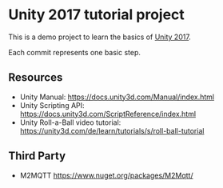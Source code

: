 # Unity 2017 tutorial project

This is a demo project to learn the basics of [Unity 2017](https://store.unity.com/download/).

Each commit represents one basic step.

## Resources

- Unity Manual: https://docs.unity3d.com/Manual/index.html
- Unity Scripting API: https://docs.unity3d.com/ScriptReference/index.html
- Unity Roll-a-Ball video tutorial: https://unity3d.com/de/learn/tutorials/s/roll-ball-tutorial

## Third Party

- M2MQTT https://www.nuget.org/packages/M2Mqtt/